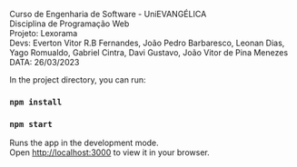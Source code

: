 Curso de Engenharia de Software - UniEVANGÉLICA <br/>
Disciplina de Programação Web <br/>
Projeto: Lexorama <br/>
Devs: Everton Vitor R.B Fernandes, João Pedro Barbaresco, Leonan Dias, Yago Romualdo, Gabriel Cintra, Davi Gustavo, João Vitor de Pina Menezes <br/>
DATA: 26/03/2023 <br/>

In the project directory, you can run:

### `npm install`
### `npm start`

Runs the app in the development mode.\
Open [http://localhost:3000](http://localhost:3000) to view it in your browser.

